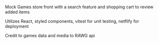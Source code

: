 Mock Games store front with a search feature and shopping cart to review added items

Utilizes React, styled components, vitest for unit testing, netflify for deployment

Credit to games data and media to RAWG api 

